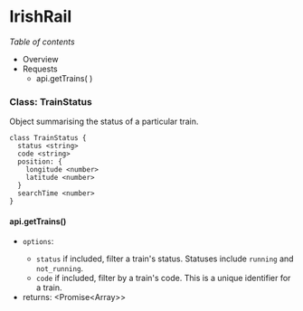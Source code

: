 
# IrishRail

*Table of contents*

- Overview
- Requests
  * api.getTrains( )

### Class: TrainStatus

Object summarising the status of a particular train.

```
class TrainStatus {
  status <string>
  code <string>
  position: {
    longitude <number>
    latitude <number>
  }
  searchTime <number>
}
```

#### api.getTrains()

- `options`: <Object>
  - `status` <string> if included, filter a train's status. Statuses include `running` and `not_running`.
  - `code` <string> if included, filter by a train's code. This is a unique identifier for a train.
- returns: <Promise<Array<TrainStatus>>>

